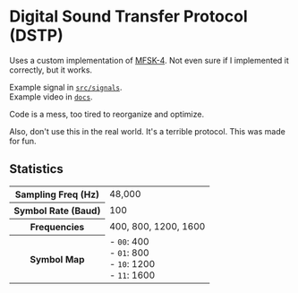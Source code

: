 # Digital Sound Transfer Protocol (DSTP)

Uses a custom implementation of [MFSK-4](https://www.sigidwiki.com/wiki/Multi_Frequency_Shift_Keying_(MFSK)). Not even sure if I implemented it correctly, but it works.

Example signal in [`src/signals`](https://github.com/QAEZZ/DSTP/tree/main/src/signals). \
Example video in [`docs`](https://github.com/QAEZZ/DSTP/tree/main/docs). 

Code is a mess, too tired to reorganize and optimize.

Also, don't use this in the real world. It's a terrible protocol. This was made for fun.

## Statistics
<table>
  <tr>
    <th>Sampling Freq (Hz)</th>
    <td>48,000</td>
  </tr>
  <tr>
    <th>Symbol Rate (Baud)</th>
    <td>100</td>
  </tr>
  <tr>
    <th>Frequencies</th>
    <td>400, 800, 1200, 1600</td>
  </tr>
  <tr>
    <th>Symbol Map</th>
    <td>- <code>00</code>: 400<br/>- <code>01</code>: 800<br/>- <code>10</code>: 1200<br/>- <code>11</code>: 1600</td>
  </tr>
</table>
